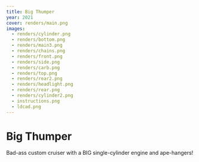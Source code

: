 ```yaml
---
title: Big Thumper
year: 2021
cover: renders/main.png
images:
  - renders/cylinder.png
  - renders/bottom.png
  - renders/main3.png
  - renders/chains.png
  - renders/front.png
  - renders/side.png
  - renders/carb.png
  - renders/top.png
  - renders/rear2.png
  - renders/headlight.png
  - renders/rear.png
  - renders/cylinder2.png
  - instructions.png
  - ldcad.png
---
```


# Big Thumper

Bad-ass custom cruiser with a BIG single-cylinder engine and ape-hangers!
